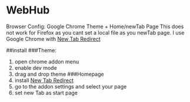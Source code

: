 # WebHub
Browser Config: Google Chrome Theme + Home/newTab Page
This does not work for Firefox as you cant set a local file as you newTab page. I use Google Chrome with [New Tab Redirect](https://chrome.google.com/webstore/detail/new-tab-redirect/icpgjfneehieebagbmdbhnlpiopdcmna)

##install
###Theme:
1. open chrome addon menu
2. enable dev mode
3. drag and drop theme
###Homepage
1. install [New Tab Redirect](https://chrome.google.com/webstore/detail/new-tab-redirect/icpgjfneehieebagbmdbhnlpiopdcmna)
2. go to the addon settings and select your page
3. set new Tab as start page
